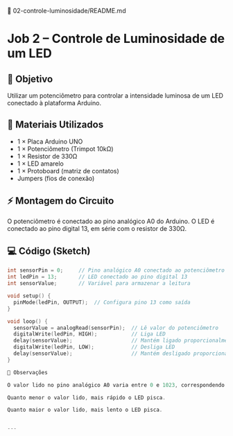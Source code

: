 📂 02-controle-luminosidade/README.md

# Job 2 – Controle de Luminosidade de um LED

## 🎯 Objetivo
Utilizar um potenciômetro para controlar a intensidade luminosa de um LED conectado à plataforma Arduino.

## 🧩 Materiais Utilizados
- 1 × Placa Arduino UNO  
- 1 × Potenciômetro (Trimpot 10kΩ)  
- 1 × Resistor de 330Ω  
- 1 × LED amarelo  
- 1 × Protoboard (matriz de contatos)  
- Jumpers (fios de conexão)

## ⚡ Montagem do Circuito
O potenciômetro é conectado ao pino analógico A0 do Arduino. O LED é conectado ao pino digital 13, em série com o resistor de 330Ω.

## 💻 Código (Sketch)

```cpp
int sensorPin = 0;     // Pino analógico A0 conectado ao potenciômetro
int ledPin = 13;       // LED conectado ao pino digital 13
int sensorValue;       // Variável para armazenar a leitura

void setup() {
  pinMode(ledPin, OUTPUT);  // Configura pino 13 como saída
}

void loop() {
  sensorValue = analogRead(sensorPin);  // Lê valor do potenciômetro
  digitalWrite(ledPin, HIGH);           // Liga LED
  delay(sensorValue);                   // Mantém ligado proporcionalmente
  digitalWrite(ledPin, LOW);            // Desliga LED
  delay(sensorValue);                   // Mantém desligado proporcionalmente
}

🔎 Observações

O valor lido no pino analógico A0 varia entre 0 e 1023, correspondendo a 0V até 5V.

Quanto menor o valor lido, mais rápido o LED pisca.

Quanto maior o valor lido, mais lento o LED pisca.


---
